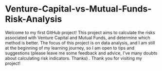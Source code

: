 # Venture-Capital-vs-Mutual-Funds-Risk-Analysis
Welcome to my first GitHub project! This project aims to calculate the risks associated with Venture Capital and Mutual Funds, and determine which method is better. The focus of this project is on data analysis, and I am still at the beginning of my learning journey, so I am open to tips and suggestions (please leave me some feedback and advice, I've many doubts about calculating risk indicators. Thanks) . Thank you for visiting my project!
